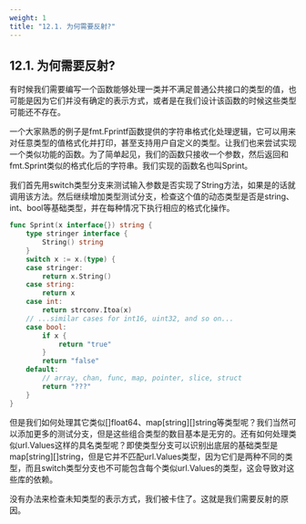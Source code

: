 ```yaml
---
weight: 1
title: "12.1. 为何需要反射?"
---
```


## 12.1. 为何需要反射?

有时候我们需要编写一个函数能够处理一类并不满足普通公共接口的类型的值，也可能是因为它们并没有确定的表示方式，或者是在我们设计该函数的时候这些类型可能还不存在。

一个大家熟悉的例子是fmt.Fprintf函数提供的字符串格式化处理逻辑，它可以用来对任意类型的值格式化并打印，甚至支持用户自定义的类型。让我们也来尝试实现一个类似功能的函数。为了简单起见，我们的函数只接收一个参数，然后返回和fmt.Sprint类似的格式化后的字符串。我们实现的函数名也叫Sprint。

我们首先用switch类型分支来测试输入参数是否实现了String方法，如果是的话就调用该方法。然后继续增加类型测试分支，检查这个值的动态类型是否是string、int、bool等基础类型，并在每种情况下执行相应的格式化操作。

```Go
func Sprint(x interface{}) string {
	type stringer interface {
		String() string
	}
	switch x := x.(type) {
	case stringer:
		return x.String()
	case string:
		return x
	case int:
		return strconv.Itoa(x)
	// ...similar cases for int16, uint32, and so on...
	case bool:
		if x {
			return "true"
		}
		return "false"
	default:
		// array, chan, func, map, pointer, slice, struct
		return "???"
	}
}
```

但是我们如何处理其它类似[]float64、map[string][]string等类型呢？我们当然可以添加更多的测试分支，但是这些组合类型的数目基本是无穷的。还有如何处理类似url.Values这样的具名类型呢？即使类型分支可以识别出底层的基础类型是map[string][]string，但是它并不匹配url.Values类型，因为它们是两种不同的类型，而且switch类型分支也不可能包含每个类似url.Values的类型，这会导致对这些库的依赖。

没有办法来检查未知类型的表示方式，我们被卡住了。这就是我们需要反射的原因。
